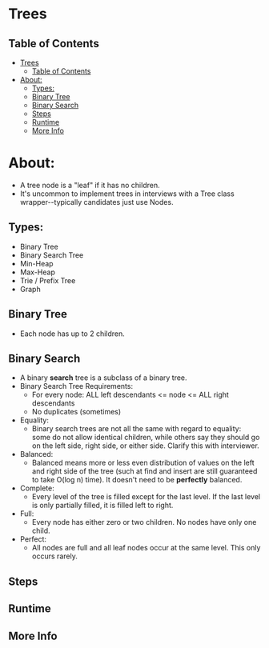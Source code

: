 # Trees

## Table of Contents

- [Trees](#trees)
  - [Table of Contents](#table-of-contents)
- [About:](#about)
  - [Types:](#types)
  - [Binary Tree](#binary-tree)
  - [Binary Search](#binary-search)
  - [Steps](#steps)
  - [Runtime](#runtime)
  - [More Info](#more-info)

# About:

- A tree node is a "leaf" if it has no children.
- It's uncommon to implement trees in interviews with a Tree class
  wrapper--typically candidates just use Nodes.

## Types:

- Binary Tree
- Binary Search Tree
- Min-Heap
- Max-Heap
- Trie / Prefix Tree
- Graph

## Binary Tree

- Each node has up to 2 children.

## Binary Search

- A binary **search** tree is a subclass of a binary tree.
- Binary Search Tree Requirements:
  - For every node: ALL left descendants <= node <= ALL right descendants
  - No duplicates (sometimes)
- Equality:
  - Binary search trees are not all the same with regard to equality: some do
    not allow identical children, while others say they should go on the left
    side, right side, or either side. Clarify this with interviewer.
- Balanced:
  - Balanced means more or less even distribution of values on the left and
    right side of the tree (such at find and insert are still guaranteed to take
    O(log n) time). It doesn't need to be **perfectly** balanced.
- Complete:
  - Every level of the tree is filled except for the last level. If the last
    level is only partially filled, it is filled left to right.
- Full:
  - Every node has either zero or two children. No nodes have only one child.
- Perfect:
  - All nodes are full and all leaf nodes occur at the same level. This only
    occurs rarely.

## Steps

## Runtime

## More Info
